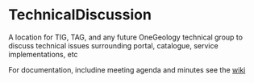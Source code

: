 # TechnicalDiscussion
A location for TIG, TAG, and any future OneGeology technical group to discuss technical issues surrounding portal, catalogue, service implementations,  etc


For documentation, includine meeting agenda and minutes see the [wiki](https://github.com/OneGeology/TechnicalDiscussion/wiki)
